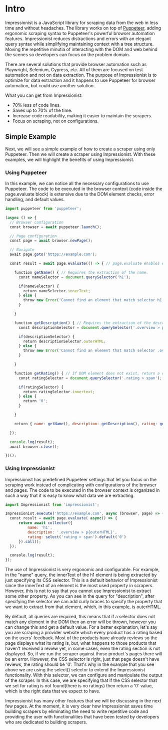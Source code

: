 # Intro

Impressionist is a JavaScript library for scraping data from the web in less time and without headaches. The library works on top of [Puppeteer](https://pptr.dev/), adding ergonomic scraping syntax to Puppeteer's powerful browser automation features. Impressionist reduces distractions and errors with an elegant query syntax while simplifying maintaining context with a tree structure. Moving the repetitive minutia of interacting with the DOM and web behind the scenes so developers can focus on the problem domain.

There are several solutions that provide browser automation such as Playwright, Selenium, Cypress, etc. All of them are focused on test automation and not on data extraction. The purpose of Impressionist is to optimize for data extraction and it happens to use Puppeteer for browser automation, but could use another solution.

What you can get from Impressionist:

- 70% less of code lines.
- Saves up to 70% of the time.
- Increase code readability, making it easier to maintain the scrapers.
- Focus on scraping, not on configurations.



## Simple Example

Next, we will see a simple example of how to create a scraper using only Puppeteer. Then we will create a scraper using Impressionist. With these examples, we will highlight the benefits of using Impressionist.



### Using Puppeteer

In this example, we can notice all the necessary configurations to use Puppeteer. The code to be executed in the browser context (code inside the page.evaluate block) is extensive due to the DOM element checks, error handling, and default values.

```javascript
import puppeteer from 'puppeteer';

(async () => {
  // Browser configuration
  const browser = await puppeteer.launch();

  // Page configuration
  const page = await browser.newPage();

  // Navigate
  await page.goto('https://example.com');

  const result = await page.evaluate(() => { // page.evaluate enables execute code in Browser Context

    function getName() { // Requires the extraction of the name.
      const nameSelector = document.querySelector('h1');

      if(nameSelector) {
        return nameSelector.innerText;
      } else {
        throw new Error('Cannot find an element that match selector h1');
      }

    }

    function getDescription() { // Requires the extraction of the description outerHTML property.
      const descriptionSelector = document.querySelector('.overview > p');

      if(descriptionSelector) {
        return descriptionSelector.outerHTML;
      } else {
        throw new Error('Cannot find an element that match selector .overview > p');
      }

    }

    function getRating() { // If DOM element does not exist, return a default value.
      const ratingSelector = document.querySelector('.rating > span');

      if(ratingSelector) {
        return ratingSelector.innertext;
      } else {
        return '0';
      }

    }

    return { name: getName(), description: getDescription(), rating: getRating() };

  });

  console.log(result);
  await browser.close();

})();
```



### Using Impressionist

Impressionist has predefined Puppeteer settings that let you focus on the scraping work instead of complicating with configurations of the browser and pages. The code to be executed in the browser context is organized in such a way that it is easy to know what data we are extracting.

```javascript
import Impressionist from 'impressionist';

Impressionist.execute('https://example.com', async (browser, page) => {
  const result = await page.evaluate( async() => {
      return await collector({
          name: 'h1',
          description: '.overview > p{outerHTML}',
          rating: select('rating > span').default('0')
      }).call();
  });

  console.log(result);
});
```

The use of Impressionist is very ergonomic and configurable. For example, in the "name" query, the innerText of the h1 element is being extracted by just specifying its CSS selector. This is a default behavior of Impressionist since the innerText of an element is the most used property in scrapers. However, this is not to say that you cannot use Impressionist to extract some other property. As you can see in the query for "description", after specifying the selector we can add curly braces to specify the property that we want to extract from that element, which, in this example, is outerHTML.

By default, all queries are required, this means that if a selector does not match any element in the DOM then an error will be thrown, however you can change this and get a default value. For a better explanation, let's say you are scraping a provider website which every product has a rating based on the users' feedback. Most of the products have already reviews so the page displays what its rating is, but, what happens to those products that haven't received a review yet, in some cases, even the rating section is not displayed. So, if we run the scraper against those product's pages there will be an error. However, the CSS selector is right, just that page doesn't have reviews, the rating should be '0'. That's why in the example that you see above we are using the select() selector to extend the Impressionist functionality. With this selector, we can configure and manipulate the output of the scraper. In this case, we are specifying that if the CSS selector that we set for rating is not found(there is no ratings) then return a '0' value, which is the right data that we expect to have.

Impressionist has many other features that we will be discussing in the next few pages. At the moment, it is very clear how Impressionist saves time building scrapers by eliminating the need to write repetitive code and providing the user with functionalities that have been tested by developers who are dedicated to building scrapers.

